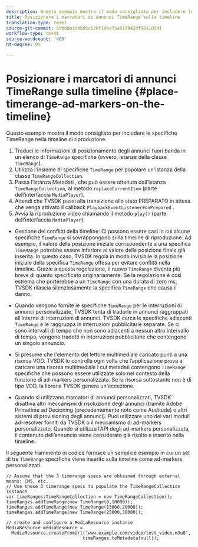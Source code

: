 ```yaml
---
description: Questo esempio mostra il modo consigliato per includere le specifiche TimeRange nella timeline di riproduzione.
title: Posizionare i marcatori di annunci TimeRange sulla timeline
translation-type: tm+mt
source-git-commit: 89bdda1d4bd5c126f19ba75a819942df901183d1
workflow-type: tm+mt
source-wordcount: '409'
ht-degree: 0%

---
```



# Posizionare i marcatori di annunci TimeRange sulla timeline {#place-timerange-ad-markers-on-the-timeline}

Questo esempio mostra il modo consigliato per includere le specifiche TimeRange nella timeline di riproduzione.

1. Traduci le informazioni di posizionamento degli annunci fuori banda in un elenco di `TimeRange` specifiche (ovvero, istanze della classe `TimeRange`).
1. Utilizza l&#39;insieme di specifiche `TimeRange` per popolare un&#39;istanza della classe `TimeRangeCollection`.
1. Passa l’istanza Metadati , che può essere ottenuta dall’istanza `TimeRangeCollection`, al metodo `replaceCurrentItem` (parte dell’interfaccia `MediaPlayer`).
1. Attendi che TVSDK passi alla transizione allo stato PREPARATO in attesa che venga attivato il callback `PlaybackEventListener#onPrepared` .
1. Avvia la riproduzione video chiamando il metodo `play()` (parte dell&#39;interfaccia `MediaPlayer`).

* Gestione dei conflitti della timeline: Ci possono essere casi in cui alcune specifiche `TimeRange` si sovrappongono sulla timeline di riproduzione. Ad esempio, il valore della posizione iniziale corrispondente a una specifica `TimeRange` potrebbe essere inferiore al valore della posizione finale già inserita. In questo caso, TVSDK regola in modo invisibile la posizione iniziale della specifica `TimeRange` offesa per evitare conflitti nella timeline. Grazie a questa regolazione, il nuovo `TimeRange` diventa più breve di quanto specificato originariamente. Se la regolazione è così estrema che porterebbe a un `TimeRange` con una durata di zero ms, TVSDK rilascia silenziosamente la specifica `TimeRange` che causa il danno.

* Quando vengono fornite le specifiche `TimeRange` per le interruzioni di annunci personalizzate, TVSDK tenta di tradurle in annunci raggruppati all’interno di interruzioni di annunci. TVSDK cerca le specifiche adiacenti `TimeRange` e le raggruppa in interruzioni pubblicitarie separate. Se ci sono intervalli di tempo che non sono adiacenti a nessun altro intervallo di tempo, vengono tradotti in interruzioni pubblicitarie che contengono un singolo annuncio.

* Si presume che l&#39;elemento del lettore multimediale caricato punti a una risorsa VOD. TVSDK lo controlla ogni volta che l’applicazione prova a caricare una risorsa multimediale i cui metadati contengono `TimeRange` specifiche che possono essere utilizzate solo nel contesto della funzione di ad-markers personalizzata. Se la risorsa sottostante non è di tipo VOD, la libreria TVSDK genera un&#39;eccezione.

* Quando si utilizzano marcatori di annunci personalizzati, TVSDK disattiva altri meccanismi di risoluzione degli annunci (tramite Adobe Primetime ad Decioning (precedentemente noto come Auditude) o altri sistemi di provisioning degli annunci). Puoi utilizzare uno dei vari moduli ad-resolver forniti da TVSDK o il meccanismo di ad-markers personalizzato. Quando si utilizza l’API degli ad-markers personalizzata, il contenuto dell’annuncio viene considerato già risolto e inserito nella timeline.

<!--<a id="example_639BD1B66CE74F3DB65ED06CAD23EB09"></a>-->

Il seguente frammento di codice fornisce un semplice esempio in cui un set di tre `TimeRange` specifiche viene inserito sulla timeline come ad-markers personalizzati.

```
// Assume that the 3 timerange specs are obtained through external means: CMS, etc. 
// Use these 3 timerange specs to populate the TimeRangeCollection instance 
var timeRanges:TimeRangeCollection = new TimeRangeCollection(); 
timeRanges.addTimeRange(new TimeRange(0,10000)); 
timeRanges.addTimeRange(new TimeRange(15000,20000)); 
timeRanges.addTimeRange(new TimeRange(25000,30000)); 
  
// create and configure a MediaResource instance 
MediaResource mediaResource =  
  MediaResource.createFromUrl("www.example.com/video/test_video.m3u8",  
                             timeRanges.toMetadata(null));
```
